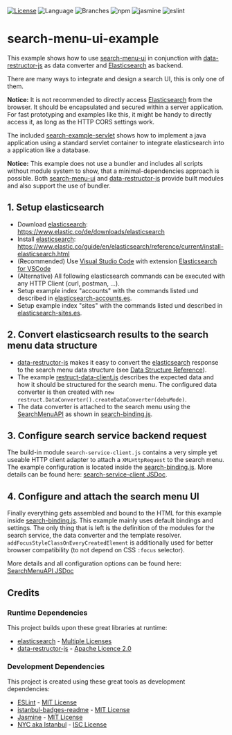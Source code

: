 [![License](https://img.shields.io/badge/License-Apache%202.0-blue.svg)](https://opensource.org/licenses/Apache-2.0)
![Language](https://img.shields.io/github/languages/top/JohT/search-menu-ui/example)
![Branches](https://img.shields.io/badge/branches-100%25-brightgreen.svg?style=flat)
![![npm](./src/npm.svg)](https://aleen42.github.io/badges/src/npm.svg)
![![jasmine](./src/jasmine.svg)](https://aleen42.github.io/badges/src/jasmine.svg)
![![eslint](./src/eslint.svg)](https://aleen42.github.io/badges/src/eslint.svg)

# search-menu-ui-example

This example shows how to use [search-menu-ui](https://github.com/JohT/search-menu-ui) in conjunction with [data-restructor-js](https://github.com/JohT/data-restructor-js) as data converter and [Elasticsearch](https://github.com/elastic/elasticsearch) as backend. 

There are many ways to integrate and design a search UI, this is only one of them.

**Notice:** It is not recommended to directly access [Elasticsearch](https://github.com/elastic/elasticsearch) from the browser. It should be encapsulated and secured within a server application. For fast prototyping and examples like this, it might be handy to directly access it, as long as the HTTP CORS settings work. 

The included [search-example-servlet](./search-example-servlet/README.md) shows how to implement a java application using a standard servlet container to integrate elasticsearch into a application like a database.

**Notice:** This example does not use a bundler and includes all scripts without module system to show, that a minimal-dependencies approach is possible. Both [search-menu-ui](https://github.com/JohT/search-menu-ui) and [data-restructor-js](https://github.com/JohT/data-restructor-js) provide built modules and also support the use of bundler.

## 1. Setup elasticsearch

- Download [elasticsearch]: https://www.elastic.co/de/downloads/elasticsearch
- Install [elasticsearch]: https://www.elastic.co/guide/en/elasticsearch/reference/current/install-elasticsearch.html
- (Recommended) Use [Visual Studio Code] with extension [Elasticsearch for VSCode](https://marketplace.visualstudio.com/items?itemName=ria.elastic)
- (Alternative) All following elasticsearch commands can be executed with any HTTP Client (curl, postman, ...).
- Setup example index "accounts" with the commands listed und described in [elasticsearch-accounts.es](elasticsearch/accounts/elasticsearch-accounts.es). 
- Setup example index "sites" with the commands listed und described in [elasticsearch-sites.es](elasticsearch/sites/elasticsearch-sites.es). 

## 2. Convert elasticsearch results to the search menu data structure

- [data-restructor-js](https://joht.github.io/data-restructor-js) makes it easy to convert the [elasticsearch] response to the search menu data structure (see [Data Structure Reference](../README.md#Data-structure)). 
- The example [restruct-data-client.js](src/js/restruct-data-client.js) describes the 
expected data and how it should be structured for the search menu. The configured data converter 
is then created with `new restruct.DataConverter().createDataConverter(debuMode)`.
- The data converter is attached to the search menu using the [SearchMenuAPI](https://joht.github.io/search-menu-ui/docs/module-searchmenu.SearchMenuAPI.html) as shown in [search-binding.js](src/js/search-binding.js#L53).

## 3. Configure search service backend request

The build-in module `search-service-client.js` contains a very simple yet useable
HTTP client adapter to attach a `XMLHttpRequest` to the search menu. The example configuration is located inside the [search-binding.js](src/js/search-binding.js). More details can
be found here: [search-service-client JSDoc](https://joht.github.io/search-menu-ui/docs/module-searchMenuServiceClient.HttpSearchConfig.html).

## 4. Configure and attach the search menu UI

Finally everything gets assembled and bound to the HTML for this example inside 
[search-binding.js](src/js/search-binding.js#L51). This example mainly uses default 
bindings and settings. The only thing that is left is the definition of the modules for the search service, the data converter and the template resolver. `addFocusStyleClassOnEveryCreatedElement` is additionally used for better browser compatibility (to not depend on CSS `:focus` selector). 

More details and all configuration options can be found here: [SearchMenuAPI JSDoc](https://joht.github.io/search-menu-ui/docs/module-searchmenu.SearchMenuAPI.html)

## Credits

### Runtime Dependencies
This project builds upon these great libraries at runtime:

- [elasticsearch] - [Multiple Licenses](https://github.com/elastic/elasticsearch/blob/master/LICENSE.txt)
- [data-restructor-js](https://joht.github.io/data-restructor-js/) - [Apache Licence 2.0](https://github.com/JohT/data-restructor-js/blob/master/LICENSE)

### Development Dependencies
This project is created using these great tools as development dependencies:

- [ESLint](https://eslint.org) - [MIT License](https://github.com/eslint/eslint/blob/master/LICENSE)
- [istanbul-badges-readme](https://www.npmjs.com/package/istanbul-badges-readme) - [MIT License](https://github.com/olavoparno/istanbul-badges-readme/blob/develop/LICENSE)
- [Jasmine](https://jasmine.github.io) - [MIT License](https://github.com/jasmine/jasmine/blob/main/MIT.LICENSE)
- [NYC aka Istanbul](https://istanbul.js.org) - [ISC License](https://github.com/istanbuljs/nyc/blob/master/LICENSE.txt)

[elasticsearch]: https://www.elastic.co/products/elasticsearch
[Visual Studio Code]: https://code.visualstudio.com
[search-menu-ui]: https://joht.github.io/search-menu-ui/
